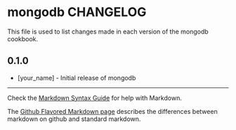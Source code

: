 mongodb CHANGELOG
=================

This file is used to list changes made in each version of the mongodb cookbook.

0.1.0
-----
- [your_name] - Initial release of mongodb

- - -
Check the [Markdown Syntax Guide](http://daringfireball.net/projects/markdown/syntax) for help with Markdown.

The [Github Flavored Markdown page](http://github.github.com/github-flavored-markdown/) describes the differences between markdown on github and standard markdown.
